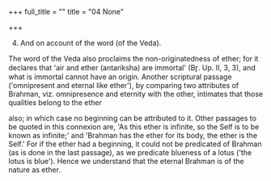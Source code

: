 +++
full_title = ""
title = "04 None"

+++


4. And on account of the word (of the Veda).

The word of the Veda also proclaims the non-originatedness of ether; for it declares that 'air and ether (antariksha) are immortal' (Br̥. Up. II, 3, 3), and what is immortal cannot have an origin. Another scriptural passage ('omnipresent and eternal like ether'), by comparing two attributes of Brahman, viz. omnipresence and eternity with the other, intimates that those qualities belong to the ether

also; in which case no beginning can be attributed to it. Other passages to be quoted in this connexion are, 'As this ether is infinite, so the Self is to be known as infinite;' and 'Brahman has the ether for its body, the ether is the Self.' For if the ether had a beginning, it could not be predicated of Brahman (as is done in the last passage), as we predicate blueness of a lotus ('the lotus is blue'). Hence we understand that the eternal Brahman is of the nature as ether.

